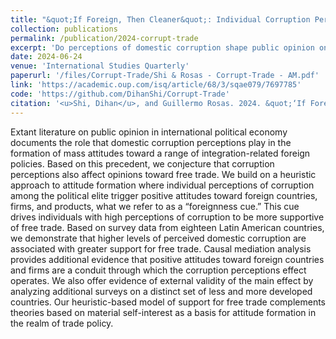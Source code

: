 ```yaml
---
title: "&quot;If Foreign, Then Cleaner&quot;: Individual Corruption Perceptions and Support for Free Trade in Developing Nations"
collection: publications
permalink: /publication/2024-corrupt-trade
excerpt: 'Do perceptions of domestic corruption shape public opinion on free trade? We find such effects in developing nations. Positive views of foreign countries and firms are mediators. Results show a "foreignness cue" drives support.'
date: 2024-06-24
venue: 'International Studies Quarterly'
paperurl: '/files/Corrupt-Trade/Shi & Rosas - Corrupt-Trade - AM.pdf'
link: 'https://academic.oup.com/isq/article/68/3/sqae079/7697785'
code: 'https://github.com/DihanShi/Corrupt-Trade'
citation: '<u>Shi, Dihan</u>, and Guillermo Rosas. 2024. &quot;‘If Foreign, Then Cleaner’: Individual Corruption Perceptions and Support for Free Trade in Developing Nations.&quot; <i>International Studies Quarterly</i> 68 (3): sqae079. <a href="https://doi.org/10.1093/isq/sqae079">https://doi.org/10.1093/isq/sqae079</a>.'
---
```


Extant literature on public opinion in international political economy documents the role that domestic corruption perceptions play in the formation of mass attitudes toward a range of integration-related foreign policies. Based on this precedent, we conjecture that corruption perceptions also affect opinions toward free trade. We build on a heuristic approach to attitude formation where individual perceptions of corruption among the political elite trigger positive attitudes toward foreign countries, firms, and products, what we refer to as a “foreignness cue.” This cue drives individuals with high perceptions of corruption to be more supportive of free trade. Based on survey data from eighteen Latin American countries, we demonstrate that higher levels of perceived domestic corruption are associated with greater support for free trade. Causal mediation analysis provides additional evidence that positive attitudes toward foreign countries and firms are a conduit through which the corruption perceptions effect operates. We also offer evidence of external validity of the main effect by analyzing additional surveys on a distinct set of less and more developed countries. Our heuristic-based model of support for free trade complements theories based on material self-interest as a basis for attitude formation in the realm of trade policy.
